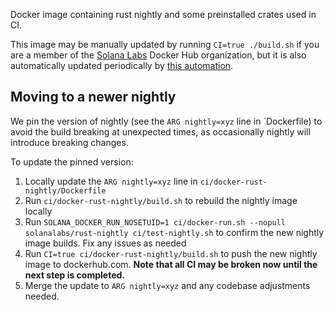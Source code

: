 Docker image containing rust nightly and some preinstalled crates used in CI.

This image may be manually updated by running `CI=true ./build.sh` if you are a member
of the [Solana Labs](https://hub.docker.com/u/solanalabs/) Docker Hub
organization, but it is also automatically updated periodically by
[this automation](https://buildkite.com/solana-labs/solana-ci-docker-rust-nightly).

## Moving to a newer nightly

We pin the version of nightly (see the `ARG nightly=xyz` line in `Dockerfile)
to avoid the build breaking at unexpected times, as occasionally nightly will
introduce breaking changes.

To update the pinned version:
1. Locally update the `ARG nightly=xyz` line in `ci/docker-rust-nightly/Dockerfile`
1. Run `ci/docker-rust-nightly/build.sh` to rebuild the nightly image locally
1. Run `SOLANA_DOCKER_RUN_NOSETUID=1 ci/docker-run.sh --nopull solanalabs/rust-nightly ci/test-nightly.sh` to
   confirm the new nightly image builds.  Fix any issues as needed
1. Run `CI=true ci/docker-rust-nightly/build.sh` to push the new nightly image to dockerhub.com.
   **Note that all CI may be broken now until the next step is completed.**
1. Merge the update to `ARG nightly=xyz` and any codebase adjustments needed.
